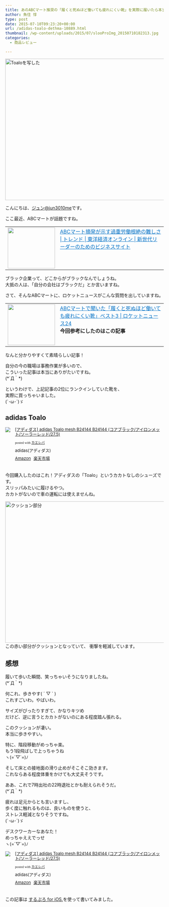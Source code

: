 ```yaml
---
title: あのABCマート推奨の「履くと死ぬほど働いても疲れにくい靴」を実際に履いたら本当に凄かった
author: 魚住 惇
type: post
date: 2015-07-10T09:23:20+00:00
url: /adidas-toalo-dethma-10889.html
thumbnail: /wp-content/uploads/2015/07/slooProImg_20150710182313.jpg
categories:
  - 商品レビュー

---
```

<img decoding="async" loading="lazy" alt="Toaloを写した" src="/wp-content/uploads/2015/07/slooProImg_20150710182253.jpg" width="600" height="450" class="slooProImg" />  
<!--more-->

こんにちは、[ジュン@jun3010me][1]です。

ここ最近、ABCマートが話題ですね。

<table border="0">
  <td valign="top" width="150">
    <a href="http://toyokeizai.net/articles/-/76124" target="_blank"><img decoding="async" loading="lazy" border="0" src="http://capture.heartrails.com/150x130/shadow?http://toyokeizai.net/articles/-/76124" alt="" width="150" height="130" /></a>
  </td>
  
  <td valign="top">
    <a style="color:#0070C5;" href="http://toyokeizai.net/articles/-/76124" target="_blank">ABCマート摘発が示す過重労働根絶の難しさ | トレンド | 東洋経済オンライン | 新世代リーダーのためのビジネスサイト</a><a href="http://b.hatena.ne.jp/entry/http://toyokeizai.net/articles/-/76124" target="_blank"><img decoding="async" border="0" src="http://b.hatena.ne.jp/entry/image/http://toyokeizai.net/articles/-/76124" alt="" /></a>
  </td>
</table>

ブラック企業って、どこからがブラックなんでしょうね。  
大抵の人は、「自分の会社はブラックだ」とか言いますね。

さて、そんなABCマートに、ロケットニュースがこんな質問を出していますね。

<table border="0">
  <td valign="top" width="150">
    <a href="http://rocketnews24.com/2015/07/02/603536/" target="_blank"><img decoding="async" loading="lazy" border="0" src="http://capture.heartrails.com/150x130/shadow?http://rocketnews24.com/2015/07/02/603536/" alt="" width="150" height="130" /></a>
  </td>
  
  <td valign="top">
    <a style="color:#0070C5;" href="http://rocketnews24.com/2015/07/02/603536/" target="_blank">ABCマートで聞いた「履くと死ぬほど働いても疲れにくい靴」ベスト3 | ロケットニュース24</a><a href="http://b.hatena.ne.jp/entry/http://rocketnews24.com/2015/07/02/603536/" target="_blank"><img decoding="async" border="0" src="http://b.hatena.ne.jp/entry/image/http://rocketnews24.com/2015/07/02/603536/" alt="" /></a><br /><strong>今回参考にしたのはこの記事</strong>
  </td>
</table>

なんと分かりやすくて素晴らしい記事！

自分の今の職場は事務作業が多いので、  
こういった記事は本当にありがたいですね。  
(\*´Д｀\*)

というわけで、上記記事の2位にランクインしていた靴を、  
実際に買っちゃいました。  
(\`･ω･´)ゞ

## adidas Toalo

<div class="kaerebalink-box" style="text-align:left;padding-bottom:20px;font-size:small;/zoom: 1;overflow: hidden;">
  <div class="kaerebalink-image" style="float:left;margin:0 15px 10px 0;">
    <a href="http://www.amazon.co.jp/exec/obidos/ASIN/B00TF0LYHO/jn050191-22/ref=nosim/" target="_blank" ><img decoding="async" src="http://ecx.images-amazon.com/images/I/41B2vqDieQL._SL160_.jpg" style="border: none;" /></a>
  </div>
  <div class="kaerebalink-info" style="line-height:120%;/zoom: 1;overflow: hidden;">
    <div class="kaerebalink-name" style="margin-bottom:10px;line-height:120%">
      <a href="http://www.amazon.co.jp/exec/obidos/ASIN/B00TF0LYHO/jn050191-22/ref=nosim/" target="_blank" >[アディダス] adidas Toalo mesh B24144 B24144 (コアブラック/アイロンメット/ソーラーレッド/27.5)</a></p>
      <div class="kaerebalink-powered-date" style="font-size:8pt;margin-top:5px;font-family:verdana;line-height:120%">
        posted with <a href="http://kaereba.com" rel="nofollow" target="_blank">カエレバ</a>
      </div>
    </div>
    <div class="kaerebalink-detail" style="margin-bottom:5px;">
      adidas(アディダス)
    </div>
    <div class="kaerebalink-link1" style="margin-top:10px;">
      <div class="shoplinkamazon" style="display:inline;margin-right:5px">
        <a href="http://www.amazon.co.jp/gp/search?keywords=adidas%20toalo&#038;__mk_ja_JP=%83J%83%5E%83J%83i&#038;tag=jn050191-22" target="_blank" >Amazon</a>
      </div>
      <div class="shoplinkrakuten" style="display:inline;margin-right:5px">
        <a href="http://hb.afl.rakuten.co.jp/hgc/13c945af.7f4d37c0.13c945b0.d426235d/?pc=http%3A%2F%2Fsearch.rakuten.co.jp%2Fsearch%2Fmall%2Fadidas%2520toalo%2F-%2Ff.1-p.1-s.1-sf.0-st.A-v.2%3Fx%3D0%26scid%3Daf_ich_link_urltxt%26m%3Dhttp%3A%2F%2Fm.rakuten.co.jp%2F" target="_blank" >楽天市場</a>
      </div>
    </div>
  </div>
  <div class="booklink-footer" style="clear: left">
  </div>
</div>

今回購入したのはこれ！アディダスの「Toalo」というカカトなしのシューズです。  
スリッパみたいに履けるやつ。  
カカトがないので車の運転には使えませんね。

<img decoding="async" loading="lazy" alt="クッション部分" src="/wp-content/uploads/2015/07/slooProImg_20150710182305.jpg" width="600" height="450" class="slooProImg" />  
この赤い部分がクッションとなっていて、  
衝撃を軽減しています。

## 感想

履いて歩いた瞬間、笑っちゃいそうになりましたね。  
(\*´Д｀\*)

何これ、歩きやす( ´ ▽ \` )  
これすごいわ。やばいわ。

<span class="b">サイズがぴったりすぎて、かなりキツめ</span>  
だけど、逆に言うとカカトがないのにある程度踏ん張れる。

このクッションが凄い。  
本当に歩きやすい。

特に、階段移動がめっちゃ楽。  
もう1段飛ばしで上っちゃうね  
ヽ(=´▽\`=)ﾉ

そして床との接地面の滑り止めがそこそこ効きます。  
これならある程度体重をかけても大丈夫そうです。

ああ、これで7時出社の22時退社とかも耐えられそうだ。  
(\*´Д｀\*)

<span class="futoaka">疲れは足元から</span>とも言いますし、  
歩く度に触れるものは、良いものを使うと、  
ストレス軽減となりそうですね。  
(\`･ω･´)ゞ

デスクワーカーなあなた！  
めっちゃええでっせ  
ヽ(=´▽\`=)ﾉ

<div class="kaerebalink-box" style="text-align:left;padding-bottom:20px;font-size:small;/zoom: 1;overflow: hidden;">
  <div class="kaerebalink-image" style="float:left;margin:0 15px 10px 0;">
    <a href="http://www.amazon.co.jp/exec/obidos/ASIN/B00TF0LYHO/jn050191-22/ref=nosim/" target="_blank" ><img decoding="async" src="http://ecx.images-amazon.com/images/I/41B2vqDieQL._SL160_.jpg" style="border: none;" /></a>
  </div>
  <div class="kaerebalink-info" style="line-height:120%;/zoom: 1;overflow: hidden;">
    <div class="kaerebalink-name" style="margin-bottom:10px;line-height:120%">
      <a href="http://www.amazon.co.jp/exec/obidos/ASIN/B00TF0LYHO/jn050191-22/ref=nosim/" target="_blank" >[アディダス] adidas Toalo mesh B24144 B24144 (コアブラック/アイロンメット/ソーラーレッド/27.5)</a></p>
      <div class="kaerebalink-powered-date" style="font-size:8pt;margin-top:5px;font-family:verdana;line-height:120%">
        posted with <a href="http://kaereba.com" rel="nofollow" target="_blank">カエレバ</a>
      </div>
    </div>
    <div class="kaerebalink-detail" style="margin-bottom:5px;">
      adidas(アディダス)
    </div>
    <div class="kaerebalink-link1" style="margin-top:10px;">
      <div class="shoplinkamazon" style="display:inline;margin-right:5px">
        <a href="http://www.amazon.co.jp/gp/search?keywords=adidas%20toalo&#038;__mk_ja_JP=%83J%83%5E%83J%83i&#038;tag=jn050191-22" target="_blank" >Amazon</a>
      </div>
      <div class="shoplinkrakuten" style="display:inline;margin-right:5px">
        <a href="http://hb.afl.rakuten.co.jp/hgc/13c945af.7f4d37c0.13c945b0.d426235d/?pc=http%3A%2F%2Fsearch.rakuten.co.jp%2Fsearch%2Fmall%2Fadidas%2520toalo%2F-%2Ff.1-p.1-s.1-sf.0-st.A-v.2%3Fx%3D0%26scid%3Daf_ich_link_urltxt%26m%3Dhttp%3A%2F%2Fm.rakuten.co.jp%2F" target="_blank" >楽天市場</a>
      </div>
    </div>
  </div>
  <div class="booklink-footer" style="clear: left">
  </div>
</div>

この記事は <a href="https://itunes.apple.com/jp/app/surupuro-for-ios-buroguedita/id436676299?mt=8&#038;uo=4&#038;at=11l7gE" target="_blank">するぷろ for iOS.</a>を使って書いてみました。

 [1]: https://twitter.com/jun3010me